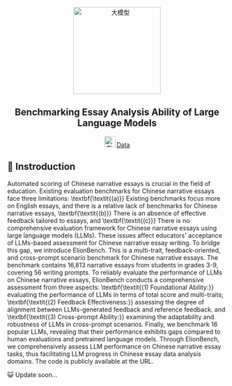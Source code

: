 <p align="center">
  <img width="200" height="200" src="https://github.com/user-attachments/assets/9970c90e-bcf2-4764-94b8-46aa7de231f4" alt="大模型" />
</p>

<h2 align="center">
  Benchmarking Essay Analysis Ability of Large Language Models
</h2>

<p align="center">
  <strong>
    <img width="25" height="25" alt="数据库" src="https://github.com/XXXIEAI/ElionBench/blob/main/ElionBench_xlsx.xlsx" />
  </strong>
  <a href="#"> Data </a>
</p>

## 👾 Instroduction
Automated scoring of Chinese narrative essays is crucial in the field of education. Existing evaluation benchmarks for Chinese narrative essays face three limitations: \textbf{\textit{(a)}} Existing benchmarks focus more on English essays, and there is a relative lack of benchmarks for Chinese narrative essays, \textbf{\textit{(b)}} There is an absence of effective feedback tailored to essays, and \textbf{\textit{(c)}} There is no comprehensive evaluation framework for Chinese narrative essays using large language models (LLMs). These issues affect educators' acceptance of LLMs-based assessment for Chinese narrative essay writing. To bridge this gap, we introduce ElionBench. This is a multi-trait, feedback-oriented, and cross-prompt scenario benchmark for Chinese narrative essays. The benchmark contains 16,813 narrative essays from students in grades 3-9, covering 56 writing prompts. To reliably evaluate the performance of LLMs on Chinese narrative essays, ElionBench conducts a comprehensive assessment from three aspects: \textbf{\textit{(1) Foundational Ability:}} evaluating the performance of LLMs in terms of total score and multi-traits; \textbf{\textit{(2) Feedback Effectiveness:}} assessing the degree of alignment between LLMs-generated feedback and reference feedback. and \textbf{\textit{(3) Cross-prompt Ability:}} examining the adaptability and robustness of LLMs in cross-prompt scenarios. Finally, we benchmark 16 popular LLMs, revealing that their performance exhibits gaps compared to human evaluations and pretrained language models. Through ElionBench, we comprehensively assess LLM performance on Chinese narrative essay tasks, thus facilitating LLM progress in Chinese essay data analysis domains. The code is publicly available at the URL.


😺 Update soon...
